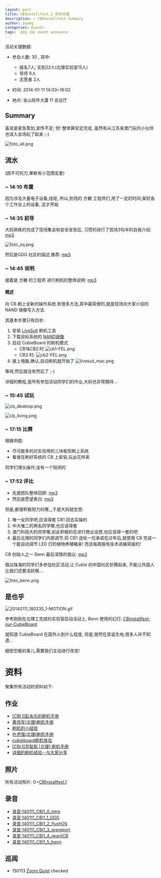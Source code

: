 ```yaml
---
layout: post
title: CBInstallfest.1 欢乐完成
description: ~ CBInstallfest Summary
author: zoomq
categories: Events
tags:  gdg cbi event announce
---
```



活动关键数据:

- 参会人数: 30 , 其中:
    - 报名7人; 实到22人(北理实验室15人)
    - 导师 6人
    - 志愿者 2人

- 时间: 2014-01-11 14:03~18:02
- 地点: 金山软件大厦 f1 会议厅


## Summary
虽说是紧急策划,宣传不足;
但! 整体算安定完成,
虽然有从江苏来澳门玩的小伙伴也误入会场玩了起来 ;-)

![foto_all.png](http://zoomq.qiniudn.com/ZHGDG/2014/140111-CBInstallfest.1/foto_all.png)

## 流水
(因不可抗力,果断有小范围变更)

<!--more-->

### ~ 14:10  布置

因为涉及大量电子设备,线缆,
所以,到场的 方糖 工程师们,用了一定的时间,架好各个工作台上的设备,
这才开始

### ~ 14:35  前导

大妈熟练的完成了现场集会和安全宣告后,
习惯的进行了现场3句半的自我介绍: [mp3](http://zoomq.qiniudn.com/ZHGDG/2014/140111-CBInstallfest.1/140111_CBI1_0_intro.MP3)


![foto_zq.png](http://zoomq.qiniudn.com/ZHGDG/2014/140111-CBInstallfest.1/foto_zq.png)


然后是GDG 社区的描述,推荐: [mp3](http://zoomq.qiniudn.com/ZHGDG/2014/140111-CBInstallfest.1/140111_CBI1_1_GDG.MP3)

### ~ 14:45  说明

接着是 方糖 的工程师 进行刷机的整体说明: [mp3](http://zoomq.qiniudn.com/ZHGDG/2014/140111-CBInstallfest.1/140111_CBI1_2_flushOS.MP3)


#### 概述
向 CB 刷上全新的操作系统,有很多方法,其中最简便的,就是现场向大家介绍的
NAND 镜像写入方法.

其基本步骤只有四步:

1. 安装 [LiveSuit](http://linux-sunxi.org/LiveSuit) 刷机工具
1. 下载目标系统的 [NAND镜像](http://dl.cubieboard.org/software)
1. 启动 CubieBoard 的刷机模式
    - CB1&CB2:时
    ![cb1-FEL.png](http://zoomq.qiniudn.com/ZHGDG/2014/140111-CBInstallfest.1/cb1-FEL.png)
    - CB3 时:
    ![cb2-FEL.png](http://zoomq.qiniudn.com/ZHGDG/2014/140111-CBInstallfest.1/cb2-FEL.png)
1. 接上电脑,确认,自动刷机就开始了
    ![livesuit_mac.png](http://zoomq.qiniudn.com/ZHGDG/2014/140111-CBInstallfest.1/livesuit_mac.png)

等待,然后就没有然后了 ;-)

详细的教程,是所有参加活动同学们的作业,大妈也非常期待...


### ~ 15:45 试玩


![cb_desktop.png](http://zoomq.qiniudn.com/ZHGDG/2014/140111-CBInstallfest.1/cb_desktop.png)

![cb_living.png](http://zoomq.qiniudn.com/ZHGDG/2014/140111-CBInstallfest.1/cb_living.png)


### ~ 17:15  比赛

根据命题:

- 尽可能多的对实验用的三块板型刷上系统
- 看谁在刷好系统的 CB 上安装,玩出花样来

同学们埋头操作,没有一个轻闲的

### ~ 17:52  评比

- 先是团队整体回顾: [mp3](http://zoomq.qiniudn.com/ZHGDG/2014/140111-CBInstallfest.1/140111_CBI1_3_grpreport.MP3)
- 然后是愿望表白: [mp3](http://zoomq.qiniudn.com/ZHGDG/2014/140111-CBInstallfest.1/140111_CBI1_4_iwantCB.MP3)

但是,都很积极努力的哪,,,于是大妈就忽悠:

1. 唯一女同学吧,应该得套 CB1 回去实操的
1. 中大唯二的两名同学哪,也应该得套
1. 澳门科技大的同学哪,如此积极的在进行商业设想,也应该得一套的吧
1. 最后北理的同学们内部调节,将 CB1 送给一位承诺在过年后,就使用 CB 完成一个能自动调节 LED 灯的植物养殖箱来! 而且每周报有技术进展简报的!


CB 创始人之一 Benn 最后深情的倡议: [mp3](http://zoomq.qiniudn.com/ZHGDG/2014/140111-CBInstallfest.1/140111_CBI1_5_benn.MP3)

倡议珠海的同学们多参加社区活动,让 Cubie 的中国社区折腾起来,
不能让外国人比我们还要活跃哪....



![foto_benn.png](http://zoomq.qiniudn.com/ZHGDG/2014/140111-CBInstallfest.1/foto_benn.png)


## 是也乎

![20140111_180235_1-MOTION.gif](http://zoomq.qiniudn.com/ZHGDG/2014/140111-CBInstallfest.1/20140111_180235_1-MOTION.gif)



参考刚刚在北理工完成的实验室启动活动上, Benn 使用的幻灯:
[CBInstallfest-our-CubieBoard](https://speakerdeck.com/zoomquiet/cbinstallfest-our-cubieboard)



就知道 CubieBoard 在国外火到什么程度,
但是,居然在其诞生地,很多人并不知道...

细思恐极的事儿,需要我们主动进行改变!

# 资料

聚集所有活动的资料如下:

## 作业

- [[CBI.1]彭永乐的刷机手册](http://www.chinagdg.com/thread-3510-1-1.html)
- [黄伟军(北理)刷机手册](http://www.chinagdg.com/thread-3521-1-1.html)
- [刷机的小经验](http://www.chinagdg.com/thread-3519-1-1.html)
- [叶虎强(北理)刷机手册](http://www.chinagdg.com/thread-3517-1-1.html)
- [cubieboard刷机体验](http://www.chinagdg.com/thread-3524-1-1.html)
- [[CBI.1]苏梨梨 [北理] 刷机手册](http://www.chinagdg.com/thread-3526-1-1.html)
- [详细的刷机经验--与大家分享](http://www.chinagdg.com/thread-3527-1-1.html)


## 照片

所有活动照片: G+[CBInstallfest.1](https://plus.google.com/events/gallery/cbg8ueue7vmbmatvpdr19drlp40?pid=5967523193342954274)


## 录音


- [录音:140111_CBI1_0_intro](http://zoomq.qiniudn.com/ZHGDG/2014/140111-CBInstallfest.1/140111_CBI1_0_intro.MP3)
- [录音:140111_CBI1_1_GDG](http://zoomq.qiniudn.com/ZHGDG/2014/140111-CBInstallfest.1/140111_CBI1_1_GDG.MP3)
- [录音:140111_CBI1_2_flushOS](http://zoomq.qiniudn.com/ZHGDG/2014/140111-CBInstallfest.1/140111_CBI1_2_flushOS.MP3)
- [录音:140111_CBI1_3_grpreport](http://zoomq.qiniudn.com/ZHGDG/2014/140111-CBInstallfest.1/140111_CBI1_3_grpreport.MP3)
- [录音:140111_CBI1_4_iwantCB](http://zoomq.qiniudn.com/ZHGDG/2014/140111-CBInstallfest.1/140111_CBI1_4_iwantCB.MP3)
- [录音:140111_CBI1_5_benn](http://zoomq.qiniudn.com/ZHGDG/2014/140111-CBInstallfest.1/140111_CBI1_5_benn.MP3)






## 巡阅
- 150113 [Zoom.Quiet](http://zoomquiet.io/) checked





